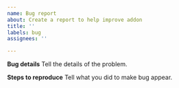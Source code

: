 ```yaml
---
name: Bug report
about: Create a report to help improve addon
title: ''
labels: bug
assignees: ''

---
```


**Bug details**
Tell the details of the problem.

**Steps to reproduce**
Tell what you did to make bug appear.
